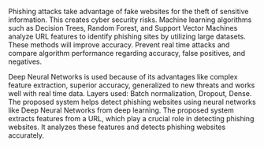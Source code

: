 Phishing attacks take advantage of fake websites for the theft of sensitive information. This creates cyber security risks. Machine learning algorithms such as Decision Trees, Random Forest, and Support Vector Machines analyze URL features to identify phishing sites by utilizing large datasets. These methods will improve accuracy. Prevent real time attacks and compare algorithm performance regarding accuracy, false positives, and negatives.

Deep Neural Networks is used because of its advantages like complex feature extraction, superior accuracy, generalized to new threats and works well with real time data.
Layers used: Batch normalization, Dropout, Dense. The proposed system helps detect phishing websites using neural networks like Deep Neural Networks from deep learning. The proposed system extracts features from a URL, which play a crucial role in detecting phishing websites. It analyzes these features and detects phishing websites accurately.

